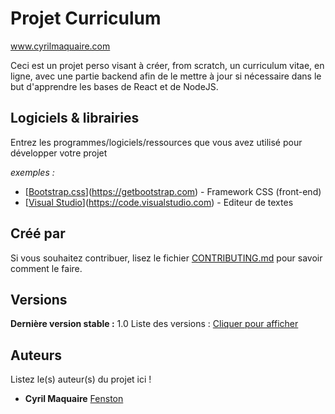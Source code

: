 # Projet Curriculum

www.cyrilmaquaire.com

Ceci est un projet perso visant à créer, from scratch, un curriculum vitae, en ligne, avec une partie backend afin de le mettre à jour si nécessaire dans le but d'apprendre les bases de React et de NodeJS.

## Logiciels & librairies

Entrez les programmes/logiciels/ressources que vous avez utilisé pour développer votre projet

_exemples :_
* [[Bootstrap.css](http://getboostrap.com)](https://getbootstrap.com) - Framework CSS (front-end)
* [[Visual Studio](https://code.visualstudio.com)](https://code.visualstudio.com) - Editeur de textes

## Créé par

Si vous souhaitez contribuer, lisez le fichier [CONTRIBUTING.md](https://example.org) pour savoir comment le faire.

## Versions
**Dernière version stable :** 1.0
Liste des versions : [Cliquer pour afficher](https://github.com/drfenston/react-curriculum-app/tags)

## Auteurs
Listez le(s) auteur(s) du projet ici !
* **Cyril Maquaire** [Fenston](https://github.com/drfenston)
